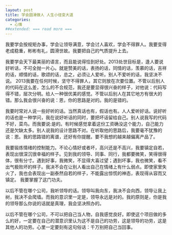 ```yaml
---
layout: post
title: 学会圆滑做人 人生小径变大道
categories:
  - 心情 
##extended: === read more ===
--- 
```


我要学会按规矩办事，学会让领导满意，学会讨人喜欢，学会不得罪人。我要变得老成稳重，彬彬有礼，圆滑世故。我要把自己的气质提升上去。

我要学会天下最美丽的语言，而且能说得恰到好处。2013处世目标是，逢人要说好听话，不可全抛一片心。就是赞美的话，表扬的话，同情的话，羡慕的话，吉祥的话，顺情的话，歌颂的话，总之，必须让人爱听。别人不爱听的话，我坚决不说。
2013我要在任何时候，坚守不得罪人，其它则放在次要位置。不管以后别人的代码在这么差，怎么的不合规范，我还是要显得很兴奋的样子，对他说：代码写得不错，层次分明。给人一种很优美的感觉。不管以后别人在其它地方有很大的错。那么我会很兴奋的说：恩，你的思路是对的。我的是错的。

我要时常对人说一些好听的话。当然真话也有，假话也有。人人爱听好话。说好听的话也是一种学问，我在说好听话的同时，要把坏话留给自己。别人说我写的代码不好，菜鸟。而我要说:是的。有时候感觉拿着这份工资确没这个能力，自己能力还是欠缺太多。别人说我的设计思路不对。在听取他的思路后，我要毫不犹豫的说：恩。我的思路错的离谱，还好有你提醒。要不我想的越来越偏离产品了。

我要锻炼情绪的控制能力。不论心情好或者坏，高兴还是不高兴，我要镇定自若，表现出很深沉很幸福的样子。见到我的领导、同事、同行，我都要微笑，笑得很得体，很有分寸。遇到好事，我微笑，不显得大喜过望；遇到坏事，我也微笑，看不出气极败坏的样子。我决不会在让别人看出自己在情绪上有什么弱点。即使家里失火了，我也会表现出一副泰然自若的样子，不能露出惊慌的神态，表现得从容而又镇定。 我要掌握了这门功夫。 

以后不管在哪个公司，我听领导的话。领导叫我向东，我决不会向西，领导让我上树，我决不会爬墙。而我的意识里一定是，领导永远是对的。我的原则是，你是我的领导那么你说的话就是真理，我会坚决照办的。

以后不管在哪个公司，不可以把自己当人物，自我感觉良好。即使这个项目做的多么的好，一定要在自己的潜意识里认为这不是自己的功劳，这是领导的功劳，这是其他人的功劳。心里一定要刻有这句俗话：千万别把自己当回事。

